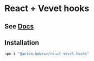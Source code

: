# React + Vevet hooks

## See [Docs](https://antonbobrov.github.io/react-kit/react-vevet-hooks)

## Installation

```bash
npm i "@anton.bobrov/react-vevet-hooks"
```
